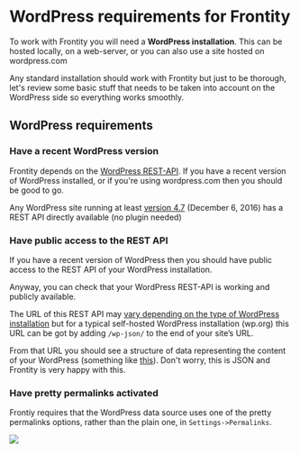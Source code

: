 # WordPress requirements for Frontity

To work with Frontity you will need a **WordPress installation**. This can be hosted locally, on a web-server, or you can also use a site hosted on wordpress.com

Any standard installation should work with Frontity but just to be thorough, let's review some basic stuff that needs to be taken into account on the WordPress side so everything works smoothly.

## WordPress requirements

### Have a recent WordPress version

Frontity depends on the [WordPress REST-API](https://developer.wordpress.org/rest-api/). If you have a recent version of WordPress installed, or if you're using wordpress.com then you should be good to go.

Any WordPress site running at least [version 4.7](https://wordpress.org/support/wordpress-version/version-4-7/) \(December 6, 2016\) has a REST API directly available \(no plugin needed\)

### Have public access to the REST API

If you have a recent version of WordPress then you should have public access to the REST API of your WordPress installation.

Anyway, you can check that your WordPress REST-API is working and publicly available.

The URL of this REST API may [vary depending on the type of WordPress installation](https://docs.frontity.org/guides/setting-url-wordpress-source-data) but for a typical self-hosted WordPress installation \(wp.org\) this URL can be got by adding `/wp-json/` to the end of your site’s URL.

From that URL you should see a structure of data representing the content of your WordPress \(something like [this](https://test.frontity.org/wp-json/wp/v2)\). Don't worry, this is JSON and Frontity is very happy with this.

### Have pretty permalinks activated

Frontiy requires that the WordPress data source uses one of the pretty permalinks options, rather than the plain one, in `Settings->Permalinks`.

![](https://frontity.org/wp-content/uploads/2021/04//wordpress-permalink-setting.png)

